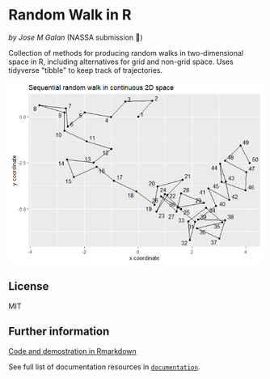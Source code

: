 # Random Walk in R
*by Jose M Galan* (NASSA submission :rocket:)

Collection of methods for producing random walks in two-dimensional space in R, including alternatives for grid and non-grid space. Uses tidyverse "tibble" to keep track of trajectories.

![Example of output from the R implementation: sequential random walk in continuous 2D space](r_implementation/2D-Random-walk_files/figure-html/sequential-2Dcontinuous-1.png)

## License

MIT

## Further information

[Code and demostration in Rmarkdown](htmlpreview.github.io/?https://github.com/Archaeology-ABM/NASSA-modules/blob/main/2021-Galan-001/r_implementation/2D-Random-walk.html)

See full list of documentation resources in [`documentation`](documentation/tableOfContents.md).